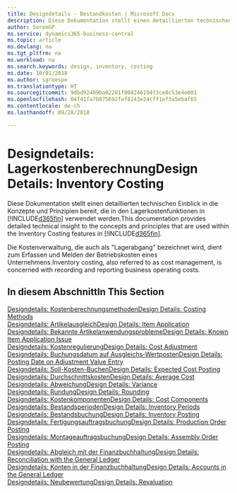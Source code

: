 ```yaml
---
title: Designdetails - Bestandkosten | Microsoft Docs
description: Diese Dokumentation stellt einen detaillierten technischen Einblick in die Konzepte und Prinzipien bereit, die in den Lagerkostenfunktionen in Business Central verwendet werden.
author: SorenGP
ms.service: dynamics365-business-central
ms.topic: article
ms.devlang: na
ms.tgt_pltfrm: na
ms.workload: na
ms.search.keywords: design, inventory, costing
ms.date: 10/01/2018
ms.author: sgroespe
ms.translationtype: HT
ms.sourcegitcommit: 9dbd92409ba02281f008246194f3ce0c53e4e001
ms.openlocfilehash: 04f41fa7b075692fef8243e24cff1ef3a5ebaf65
ms.contentlocale: de-ch
ms.lasthandoff: 09/28/2018

---
```

# <a name="design-details-inventory-costing"></a><span data-ttu-id="48a88-103">Designdetails: Lagerkostenberechnung</span><span class="sxs-lookup"><span data-stu-id="48a88-103">Design Details: Inventory Costing</span></span>
<span data-ttu-id="48a88-104">Diese Dokumentation stellt einen detaillierten technischen Einblick in die Konzepte und Prinzipien bereit, die in den Lagerkostenfunktionen in [!INCLUDE[d365fin](includes/d365fin_md.md)] verwendet werden.</span><span class="sxs-lookup"><span data-stu-id="48a88-104">This documentation provides detailed technical insight to the concepts and principles that are used within the Inventory Costing features in [!INCLUDE[d365fin](includes/d365fin_md.md)].</span></span>  

<span data-ttu-id="48a88-105">Die Kostenverwaltung, die auch als "Lagerabgang" bezeichnet wird, dient zum Erfassen und Melden der Betriebskosten eines Unternehmens.</span><span class="sxs-lookup"><span data-stu-id="48a88-105">Inventory costing, also referred to as cost management, is concerned with recording and reporting business operating costs.</span></span>  

## <a name="in-this-section"></a><span data-ttu-id="48a88-106">In diesem Abschnitt</span><span class="sxs-lookup"><span data-stu-id="48a88-106">In This Section</span></span>  
[<span data-ttu-id="48a88-107">Designdetails: Kostenberechnungsmethoden</span><span class="sxs-lookup"><span data-stu-id="48a88-107">Design Details: Costing Methods</span></span>](design-details-costing-methods.md)  
[<span data-ttu-id="48a88-108">Designdetails: Artikelausgleich</span><span class="sxs-lookup"><span data-stu-id="48a88-108">Design Details: Item Application</span></span>](design-details-item-application.md)  
[<span data-ttu-id="48a88-109">Designdetails: Bekannte Artikelanwendungsprobleme</span><span class="sxs-lookup"><span data-stu-id="48a88-109">Design Details: Known Item Application Issue</span></span>](design-details-inventory-zero-level-open-item-ledger-entries.md)  
[<span data-ttu-id="48a88-110">Designdetails: Kostenregulierung</span><span class="sxs-lookup"><span data-stu-id="48a88-110">Design Details: Cost Adjustment</span></span>](design-details-cost-adjustment.md)  
[<span data-ttu-id="48a88-111">Designdetails: Buchungsdatum auf Ausgleichs-Wertposten</span><span class="sxs-lookup"><span data-stu-id="48a88-111">Design Details: Posting Date on Adjustment Value Entry</span></span>](design-details-inventory-adjustment-value-entry-posting-date.md)  
[<span data-ttu-id="48a88-112">Designdetails: Soll-Kosten-Buchen</span><span class="sxs-lookup"><span data-stu-id="48a88-112">Design Details: Expected Cost Posting</span></span>](design-details-expected-cost-posting.md)  
[<span data-ttu-id="48a88-113">Designdetails: Durchschnittskosten</span><span class="sxs-lookup"><span data-stu-id="48a88-113">Design Details: Average Cost</span></span>](design-details-average-cost.md)  
[<span data-ttu-id="48a88-114">Designdetails: Abweichung</span><span class="sxs-lookup"><span data-stu-id="48a88-114">Design Details: Variance</span></span>](design-details-variance.md)  
[<span data-ttu-id="48a88-115">Designdetails: Rundung</span><span class="sxs-lookup"><span data-stu-id="48a88-115">Design Details: Rounding</span></span>](design-details-rounding.md)  
[<span data-ttu-id="48a88-116">Designdetails: Kostenkomponenten</span><span class="sxs-lookup"><span data-stu-id="48a88-116">Design Details: Cost Components</span></span>](design-details-cost-components.md)  
[<span data-ttu-id="48a88-117">Designdetails: Bestandsperioden</span><span class="sxs-lookup"><span data-stu-id="48a88-117">Design Details: Inventory Periods</span></span>](design-details-inventory-periods.md)  
[<span data-ttu-id="48a88-118">Designdetails: Bestandsbuchung</span><span class="sxs-lookup"><span data-stu-id="48a88-118">Design Details: Inventory Posting</span></span>](design-details-inventory-posting.md)  
[<span data-ttu-id="48a88-119">Designdetails: Fertigungsauftragsbuchung</span><span class="sxs-lookup"><span data-stu-id="48a88-119">Design Details: Production Order Posting</span></span>](design-details-production-order-posting.md)  
[<span data-ttu-id="48a88-120">Designdetails: Montageauftragsbuchung</span><span class="sxs-lookup"><span data-stu-id="48a88-120">Design Details: Assembly Order Posting</span></span>](design-details-assembly-order-posting.md)  
[<span data-ttu-id="48a88-121">Designdetails: Abgleich mit der Finanzbuchhaltung</span><span class="sxs-lookup"><span data-stu-id="48a88-121">Design Details: Reconciliation with the General Ledger</span></span>](design-details-reconciliation-with-the-general-ledger.md)  
[<span data-ttu-id="48a88-122">Designdetails: Konten in der Finanzbuchhaltung</span><span class="sxs-lookup"><span data-stu-id="48a88-122">Design Details: Accounts in the General Ledger</span></span>](design-details-accounts-in-the-general-ledger.md)  
[<span data-ttu-id="48a88-123">Designdetails: Neubewertung</span><span class="sxs-lookup"><span data-stu-id="48a88-123">Design Details: Revaluation</span></span>](design-details-revaluation.md)

